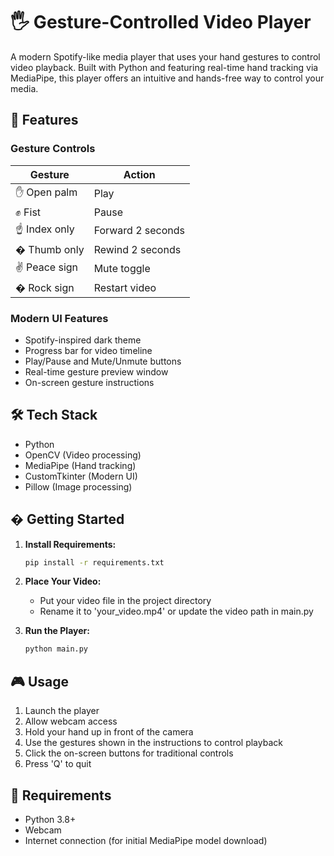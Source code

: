 # 🖐️ Gesture-Controlled Video Player

A modern Spotify-like media player that uses your hand gestures to control video playback. Built with Python and featuring real-time hand tracking via MediaPipe, this player offers an intuitive and hands-free way to control your media.

## 🎥 Features

### Gesture Controls
| Gesture         | Action                  |
|----------------|--------------------------|
| ✋ Open palm     | Play                     |
| ✊ Fist          | Pause                    |
| ☝️ Index only    | Forward 2 seconds        |
| � Thumb only    | Rewind 2 seconds         |
| ✌️ Peace sign    | Mute toggle             |
| � Rock sign     | Restart video           |

### Modern UI Features
- Spotify-inspired dark theme
- Progress bar for video timeline
- Play/Pause and Mute/Unmute buttons
- Real-time gesture preview window
- On-screen gesture instructions

## 🛠️ Tech Stack

- Python
- OpenCV (Video processing)
- MediaPipe (Hand tracking)
- CustomTkinter (Modern UI)
- Pillow (Image processing)

## � Getting Started

1. **Install Requirements:**
   ```bash
   pip install -r requirements.txt
   ```

2. **Place Your Video:**
   - Put your video file in the project directory
   - Rename it to 'your_video.mp4' or update the video path in main.py

3. **Run the Player:**
   ```bash
   python main.py
   ```

## 🎮 Usage

1. Launch the player
2. Allow webcam access
3. Hold your hand up in front of the camera
4. Use the gestures shown in the instructions to control playback
5. Click the on-screen buttons for traditional controls
6. Press 'Q' to quit

## 📝 Requirements

- Python 3.8+
- Webcam
- Internet connection (for initial MediaPipe model download)
